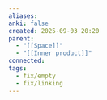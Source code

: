 ```yaml
---
aliases:
anki: false
created: 2025-09-03 20:20
parent:
  - "[[Space]]"
  - "[[Inner product]]"
connected:
tags:
  - fix/empty
  - fix/linking
---
```

